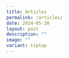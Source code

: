 ```yaml
---
title: Articles
permalink: /articles/
date: 2024-05-30
layout: post
description: ""
image: ""
variant: tiptap
---
```

<p></p>